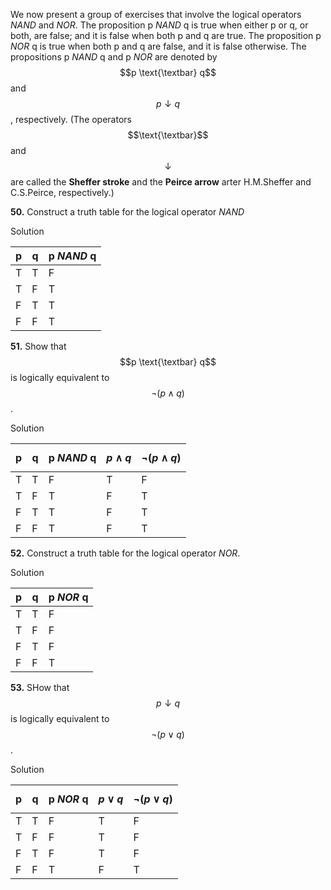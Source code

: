 We now present a group of exercises that involve the logical operators *NAND* and *NOR*. The proposition p *NAND* q is true when either p or q, or both, are false; and it is false when both p and q are true. The proposition p *NOR* q is true when both p and q are false, and it is false otherwise. The propositions p *NAND* q and p *NOR* are denoted by $$p \text{\textbar} q$$ and $$p \downarrow q$$, respectively. (The operators $$\text{\textbar}$$ and $$ \downarrow$$ are called the **Sheffer stroke** and the **Peirce arrow** arter H.M.Sheffer and C.S.Peirce, respectively.)

**50.** Construct a truth table for the logical operator *NAND*

Solution

|p|q|p *NAND* q|
|--|--|--|
|T|T|F|
|T|F|T|
|F|T|T|
|F|F|T|

**51.** Show that $$p \text{\textbar} q$$ is logically equivalent to $$\neg (p \wedge q)$$.

Solution

|p|q|p *NAND* q|$$p \wedge q$$|$$\neg (p \wedge q)$$|
|--|--|--|--|--|
|T|T|F|T|F|
|T|F|T|F|T|
|F|T|T|F|T|
|F|F|T|F|T|

**52.** Construct a truth table for the logical operator *NOR*.

Solution

|p|q|p *NOR* q|
|--|--|--|
|T|T|F|
|T|F|F|
|F|T|F|
|F|F|T|

**53.** SHow that $$p \downarrow q$$ is logically equivalent to $$\neg (p \vee q)$$.

Solution

|p|q|p *NOR* q|$$p \vee q$$|$$\neg (p \vee q)$$|
|--|--|--|--|--|
|T|T|F|T|F|
|T|F|F|T|F|
|F|T|F|T|F|
|F|F|T|F|T|
